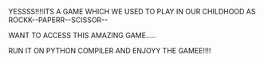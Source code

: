 YESSSS!!!!ITS A GAME WHICH WE USED TO PLAY IN OUR CHILDHOOD AS ROCKK--PAPERR--SCISSOR--


WANT TO ACCESS THIS AMAZING GAME.....

RUN IT ON PYTHON COMPILER AND ENJOYY THE GAMEE!!!!
